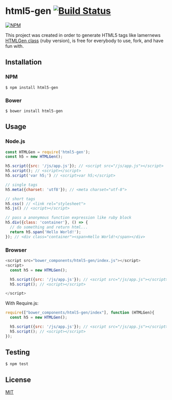 # html5-gen [![Build Status](https://travis-ci.org/7anshuai/html5-gen.svg?branch=master)](https://travis-ci.org/7anshuai/html5-gen)

[![NPM](https://nodei.co/npm/html5-gen.png?downloads=true)](https://nodei.co/npm/html5-gen/)

This project was created in order to generate HTML5 tags like lamernews [HTMLGen class](https://github.com/antirez/lamernews/blob/master/page.rb) (ruby version), is free for everybody to use, fork, and have fun with.

## Installation

### NPM

```
$ npm install html5-gen
```

### Bower
```
$ bower install html5-gen
```

## Usage

### Node.js

```javascript
const HTMLGen = require('html5-gen');
const h5 = new HTMLGen();

h5.script({src: '/js/app.js'}); // <script src="/js/app.js"></script>
h5.script(); // <script></script>
h5.script('var h5;') // <script>var h5;</script>

// single tags
h5.meta({charset: 'utf8'}); // <meta charset="utf-8">

// short tags
h5.css() // <link rel="stylesheet">
h5.js() // <script></script>

// pass a anonymous function expression like ruby block
h5.div({class: 'container'}, () => {
  // do something and return html...
  return h5.span('Hello World!');
}); // <div class="container"><span>Hello World!</span></div>
```

### Browser

```javascript
<script src="bower_components/html5-gen/index.js"></script>
<script>
  const h5 = new HTMLGen();

  h5.script({src: '/js/app.js'}); // <script src="/js/app.js"></script>
  h5.script(); // <script></script>

</script>
```

With Require.js:
```javascript
require(["bower_components/html5-gen/index"], function (HTMLGen){
  const h5 = new HTMLGen();

  h5.script({src: '/js/app.js'}); // <script src="/js/app.js"></script>
  h5.script(); // <script></script>
});
```

## Testing

```
$ npm test
```

## License

[MIT](/LICENSE)


